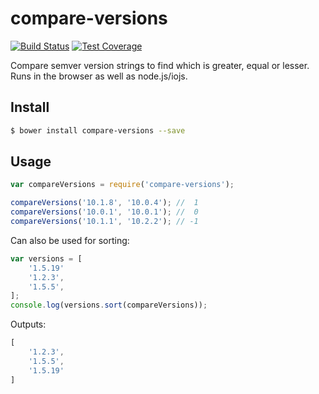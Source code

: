 # compare-versions

[![Build Status][travis-image]][travis-url]
[![Test Coverage][coveralls-image]][coveralls-url]

Compare semver version strings to find which is greater, equal or lesser. Runs in the browser as well as node.js/iojs.

## Install

```bash
$ bower install compare-versions --save
```

## Usage

```javascript
var compareVersions = require('compare-versions');

compareVersions('10.1.8', '10.0.4'); //  1
compareVersions('10.0.1', '10.0.1'); //  0
compareVersions('10.1.1', '10.2.2'); // -1
```

Can also be used for sorting:

```javascript
var versions = [
    '1.5.19'
    '1.2.3',
    '1.5.5',
];
console.log(versions.sort(compareVersions));
```

Outputs:

```javascript
[
    '1.2.3',
    '1.5.5',
    '1.5.19'
]
```

[travis-image]: https://img.shields.io/travis/omichelsen/compare-versions/master.svg
[travis-url]: https://travis-ci.org/omichelsen/compare-versions
[coveralls-image]: https://img.shields.io/coveralls/omichelsen/compare-versions/master.svg
[coveralls-url]: https://coveralls.io/r/omichelsen/compare-versions?branch=master
